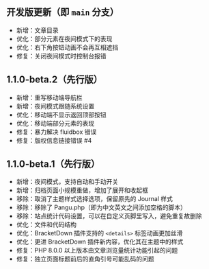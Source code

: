## 开发版更新（即 `main` 分支）

- 新增：文章目录
- 优化：部分元素在夜间模式下的表现
- 优化：右下角按钮动画不会再互相遮挡
- 修复：关闭夜间模式时控制台报错

## 1.1.0-beta.2（先行版）

- 新增：重写移动端导航栏
- 新增：夜间模式跟随系统设置
- 优化：移动端不显示返回顶部按钮
- 优化：移动端部分元素的表现
- 修复：暴力解决 fluidbox 错误
- 修复：版权信息链接错误 #4

## 1.1.0-beta.1（先行版）

- 新增：夜间模式，支持自动和手动开关
- 新增：归档页面小规模重做，增加了展开和收起框
- 移除：取消了主题样式选择选项，保留原先的 Journal 样式
- 移除：移除了 Pangu.php（即为中文英文之间添加空格的脚本）
- 移除：站点统计代码设置，可以在自定义页脚里写入，避免重复故删除
- 优化：文件和代码结构
- 优化：BracketDown 插件支持的 `<details>` 标签动画更加丝滑
- 优化：更进 BracketDown 插件新内容，优化其在主题中的样式
- 修复：PHP 8.0.0 以上版本由文章浏览量统计功能引起的问题
- 修复：独立页面标题前后的直角引号可能乱码的问题